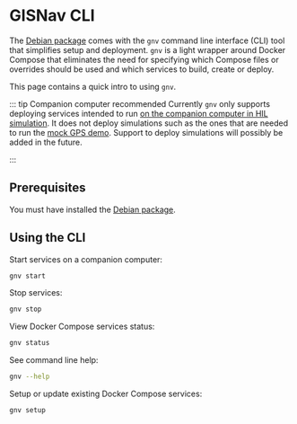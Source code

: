 # GISNav CLI

The [Debian package](/install-debian-package) comes with the `gnv` command line interface (CLI) tool that simplifies setup and deployment. `gnv` is a light wrapper around Docker Compose that eliminates the need for specifying which Compose files or overrides should be used and which services to build, create or deploy.

This page contains a quick intro to using `gnv`.

::: tip Companion computer recommended
Currently `gnv` only supports deploying services intended to run [on the companion computer in HIL simulation](/raspberry-pi-pixhawk). It does not deploy simulations such as the ones that are needed to run the [mock GPS demo](/README). Support to deploy simulations will possibly be added in the future.

:::

## Prerequisites

You must have installed the [Debian package](/install-from-debian-package).

## Using the CLI

Start services on a companion computer:

```bash
gnv start
```

Stop services:

```bash
gnv stop
```

View Docker Compose services status:

```bash
gnv status
```

See command line help:

```bash
gnv --help
```

Setup or update existing Docker Compose services:

```bash
gnv setup
```
